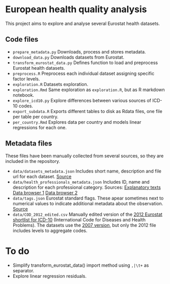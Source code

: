 # European health quality analysis
This project aims to explore and analyse several Eurostat health datasets.

## Code files
* `prepare_metadata.py` Downloads, process and stores metadata.
* `download_data.py` Downloads datasets from Eurostat.
* `transform_eurostat_data.py` Defines function to load and preprocess Eurostat health datasets.
* `preprocess.R` Preprocess each individual dataset assigning specific factor levels.
* `exploration.R` Datasets exploration.
* `exploration.Rmd` Same exploration as `exploration.R`, but as R markdown notebook.
* `explore_icd10.py` Explore differences between various sources of ICD-10 codes.
* `export_subdata.R` Exports different tables to disk as Rdata files, one file per table per country.
* `per_country.Rmd` Explores data per country and models linear regressions for each one.

## Metadata files
These files have been manually collected from several sources, so they are included in the repository.
* `data/datasets_metadata.json` Includes short name, description and file url for each dataset. [Source](https://ec.europa.eu/eurostat/web/health/data/database)
* `data/health_professionals_metadata.json` Includes ID, name and description for each professional category. Sources:  [Explanatory texts](https://ec.europa.eu/eurostat/cache/metadata/en/hlth_res_esms.htm) [Data browser 1](https://ec.europa.eu/eurostat/databrowser/view/hlth_rs_prshp1/default/table?lang=en) [Data browser 2](https://ec.europa.eu/eurostat/databrowser/view/hlth_rs_prsrg/default/table?lang=en)
* `data/tags.json` Eurostat standard flags. These apear sometimes next to numerical values to indicate additional metadata about the observation. [Source](https://ec.europa.eu/eurostat/statistics-explained/index.php/Tutorial:Symbols_and_abbreviations)
* `data/COD_2012_edited.csv` Manually edited version of the [2012 Eurostat shortlist for ICD-10](https://ec.europa.eu/eurostat/ramon/nomenclatures/index.cfm?TargetUrl=LST_CLS_DLD&StrNom=COD_2012&StrLanguageCode=EN&StrLayoutCode=) (International Code for Diseases and Health Problems). The datasets use the [2007 version](http://dd.eionet.europa.eu/vocabulary/eurostat/icd10/), but only the 2012 file includes levels to aggregate codes.

# To do
* Simplify transform_eurostat_data() import method using `,|\t+` as separator.
* Explore linear regression residuals.
